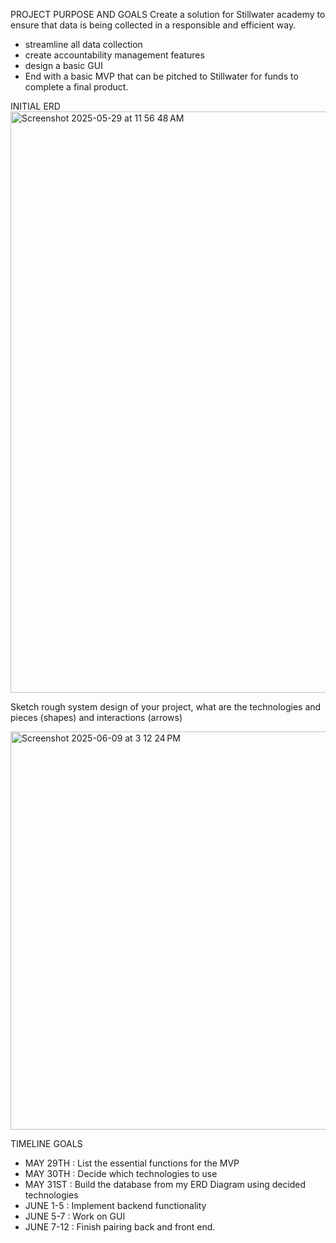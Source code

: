 PROJECT PURPOSE AND GOALS
Create a solution for Stillwater academy to ensure that data is being collected in a responsible and efficient way.
  - streamline all data collection
  - create accountability management features
  - design a basic GUI
  - End with a basic MVP that can be pitched to Stillwater for funds to complete a final product.

INITIAL ERD
<img width="930" alt="Screenshot 2025-05-29 at 11 56 48 AM" src="https://github.com/user-attachments/assets/04422b89-db8e-4ac5-ba35-21f0f9e3429c" />

Sketch rough system design of your project, what are the technologies and pieces (shapes) and interactions (arrows)

<img width="637" alt="Screenshot 2025-06-09 at 3 12 24 PM" src="https://github.com/user-attachments/assets/45be1620-8068-4822-b450-8339e6b71e00" />


TIMELINE GOALS
  - MAY 29TH : List the essential functions for the MVP
  - MAY 30TH : Decide which technologies to use
  - MAY 31ST : Build the database from my ERD Diagram using decided technologies
  - JUNE 1-5 : Implement backend functionality
  - JUNE 5-7 : Work on GUI
  - JUNE 7-12 : Finish pairing back and front end. 
